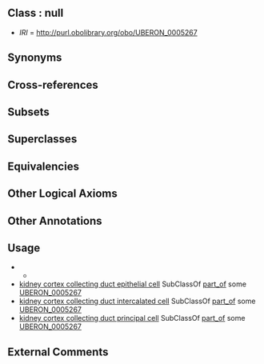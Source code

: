 
## Class : null

 * *IRI* = http://purl.obolibrary.org/obo/UBERON_0005267

## Synonyms


## Cross-references


## Subsets


## Superclasses


## Equivalencies


## Other Logical Axioms


## Other Annotations


## Usage

 * -
 * [kidney cortex collecting duct epithelial cell](../../CL/49/CL_1000549.md) SubClassOf [part_of](../../BFO/50/BFO_0000050.md) some [UBERON_0005267](../../UBERON/67/UBERON_0005267.md)
 * [kidney cortex collecting duct intercalated cell](../../CL/15/CL_1000715.md) SubClassOf [part_of](../../BFO/50/BFO_0000050.md) some [UBERON_0005267](../../UBERON/67/UBERON_0005267.md)
 * [kidney cortex collecting duct principal cell](../../CL/14/CL_1000714.md) SubClassOf [part_of](../../BFO/50/BFO_0000050.md) some [UBERON_0005267](../../UBERON/67/UBERON_0005267.md)

## External Comments

